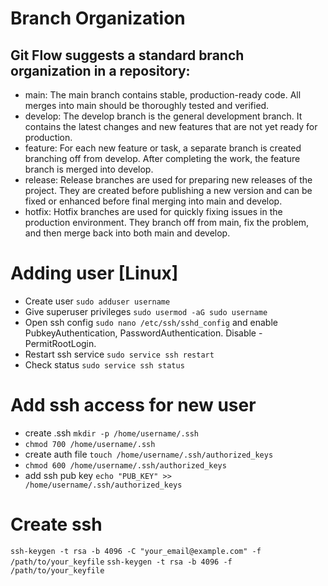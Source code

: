 # Branch Organization

## Git Flow suggests a standard branch organization in a repository:

* main: The main branch contains stable, production-ready code. All merges into main should be thoroughly tested and
  verified.
* develop: The develop branch is the general development branch. It contains the latest changes and new features that
  are
  not yet ready for production.
* feature: For each new feature or task, a separate branch is created branching off from develop. After completing the
  work, the feature branch is merged into develop.
* release: Release branches are used for preparing new releases of the project. They are created before publishing a new
  version and can be fixed or enhanced before final merging into main and develop.
* hotfix: Hotfix branches are used for quickly fixing issues in the production environment. They branch off from main,
  fix
  the problem, and then merge back into both main and develop.



# Adding user [Linux]

* Create user `sudo adduser username`
* Give superuser privileges `sudo usermod -aG sudo username`
* Open ssh config `sudo nano /etc/ssh/sshd_config` and enable PubkeyAuthentication, PasswordAuthentication. Disable - PermitRootLogin.
* Restart ssh service `sudo service ssh restart`
* Check status `sudo service ssh status`


# Add ssh access for new user

* create .ssh `mkdir -p /home/username/.ssh`
* `chmod 700 /home/username/.ssh`
* create auth file `touch /home/username/.ssh/authorized_keys`
* `chmod 600 /home/username/.ssh/authorized_keys`
* add ssh pub key `echo "PUB_KEY" >> /home/username/.ssh/authorized_keys`


# Create ssh
`ssh-keygen -t rsa -b 4096 -C "your_email@example.com" -f /path/to/your_keyfile`
`ssh-keygen -t rsa -b 4096 -f /path/to/your_keyfile`